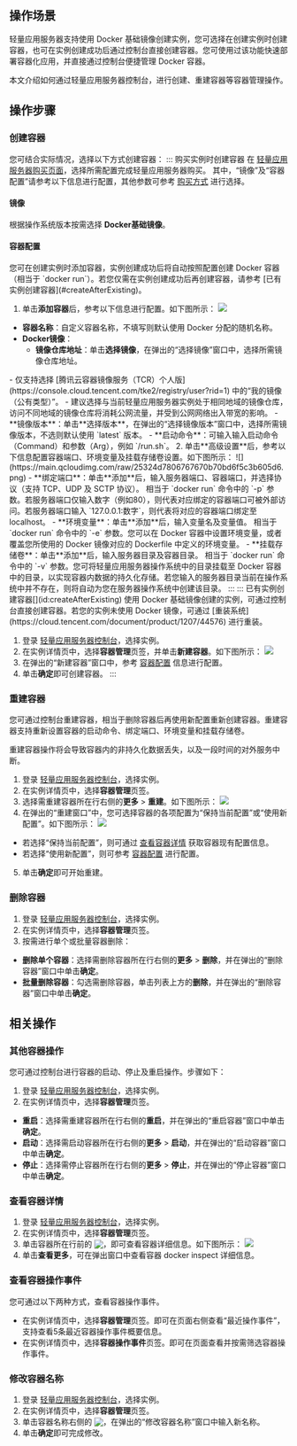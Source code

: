 ## 操作场景
轻量应用服务器支持使用 Docker 基础镜像创建实例，您可选择在创建实例时创建容器，也可在实例创建成功后通过控制台直接创建容器。您可使用过该功能快速部署容器化应用，并直接通过控制台便捷管理 Docker 容器。

本文介绍如何通过轻量应用服务器控制台，进行创建、重建容器等容器管理操作。
 



## 操作步骤

### 创建容器
您可结合实际情况，选择以下方式创建容器：
<dx-tabs>
::: 购买实例时创建容器[](id:createBeforeExisting)
在 [轻量应用服务器购买页面](https://buy.cloud.tencent.com/lighthouse?buy_from=lh-doc)，选择所需配置完成轻量应用服务器购买。
其中，“镜像”及“容器配置”请参考以下信息进行配置，其他参数可参考 [购买方式](https://cloud.tencent.com/document/product/1207/44580) 进行选择。

#### 镜像
根据操作系统版本按需选择 **Docker基础镜像**。

#### 容器配置[](id:containerConfiguration)


<dx-alert infotype="explain" title="">
您可在创建实例时添加容器，实例创建成功后将自动按照配置创建 Docker 容器（相当于 `docker run`）。若您仅需在实例创建成功后再创建容器，请参考 [已有实例创建容器](#createAfterExisting)。
</dx-alert>


1. 单击**添加容器**后，参考以下信息进行配置。如下图所示：
![](https://main.qcloudimg.com/raw/3d0c21bef9a032c9afb0be19c59cd2b9.png)
 - **容器名称**：自定义容器名称，不填写则默认使用 Docker 分配的随机名称。
 - **Docker镜像**：
    - **镜像仓库地址**：单击**选择镜像**，在弹出的“选择镜像”窗口中，选择所需镜像仓库地址。
<dx-alert infotype="notice" title="">
- 仅支持选择 [腾讯云容器镜像服务（TCR）个人版](https://console.cloud.tencent.com/tke2/registry/user?rid=1) 中的“我的镜像（公有类型）”。
- 建议选择与当前轻量应用服务器实例处于相同地域的镜像仓库，访问不同地域的镜像仓库将消耗公网流量，并受到公网网络出入带宽的影响。
</dx-alert>
      - **镜像版本**：单击**选择版本**，在弹出的“选择镜像版本”窗口中，选择所需镜像版本，不选则默认使用 `latest` 版本。
 - **启动命令**：可输入输入启动命令（Command）和参数（Arg），例如 `/run.sh`。
2. 单击**高级设置**后，参考以下信息配置容器端口、环境变量及挂载存储卷设置。如下图所示：
![](https://main.qcloudimg.com/raw/25324d7806767670b70bd6f5c3b605d6.png)
 - **绑定端口**：单击**添加**后，输入服务器端口、容器端口，并选择协议（支持 TCP、UDP 及 SCTP 协议）。
    相当于 `docker run` 命令中的 `-p` 参数。若服务器端口仅输入数字（例如80），则代表对应绑定的容器端口可被外部访问。若服务器端口输入 `127.0.0.1:数字`，则代表将对应的容器端口绑定至 localhost。
 - **环境变量**：单击**添加**后，输入变量名及变量值。
    相当于 `docker run` 命令中的 `-e` 参数。您可以在 Docker 容器中设置环境变量，或者覆盖您所使用的 Docker 镜像对应的 Dockerfile 中定义的环境变量。
 - **挂载存储卷**：单击**添加**后，输入服务器目录及容器目录。
   相当于 `docker run` 命令中的 `-v` 参数。您可将轻量应用服务器操作系统中的目录挂载至 Docker 容器中的目录，以实现容器内数据的持久化存储。若您输入的服务器目录当前在操作系统中并不存在，则将自动为您在服务器操作系统中创建该目录。
:::
::: 已有实例创建容器[](id:createAfterExisting)


<dx-alert infotype="explain" title="">
使用 Docker 基础镜像创建的实例，可通过控制台直接创建容器。若您的实例未使用 Docker 镜像，可通过 [重装系统](https://cloud.tencent.com/document/product/1207/44576) 进行重装。
</dx-alert>


1. 登录 [轻量应用服务器控制台](https://console.cloud.tencent.com/lighthouse)，选择实例。
2. 在实例详情页中，选择**容器管理**页签，并单击**新建容器**。如下图所示：
![](https://main.qcloudimg.com/raw/4f26a9d6aad1ad928a880ac9d6c8c2a9.png)
3. 在弹出的“新建容器”窗口中，参考 [容器配置](#containerConfiguration) 信息进行配置。
4. 单击**确定**即可创建容器。
:::
</dx-tabs>


### 重建容器
您可通过控制台重建容器，相当于删除容器后再使用新配置重新创建容器。重建容器支持重新设置容器的启动命令、绑定端口、环境变量和挂载存储卷。


<dx-alert infotype="explain" title="">
重建容器操作将会导致容器内的非持久化数据丢失，以及一段时间的对外服务中断。
</dx-alert>


1. 登录 [轻量应用服务器控制台](https://console.cloud.tencent.com/lighthouse)，选择实例。
2. 在实例详情页中，选择**容器管理**页签。
3. 选择需重建容器所在行右侧的**更多** > **重建**。如下图所示：
![](https://main.qcloudimg.com/raw/2f5a7bce860497e53d7ce3c3759123d0.png)
4. 在弹出的“重建窗口”中，您可选择容器的各项配置为“保持当前配置”或“使用新配置”。如下图所示：
![](https://main.qcloudimg.com/raw/952dac3be57129b147b5a411231080f6.png)
 - 若选择“保持当前配置”，则可通过 [查看容器详情](#containerDetails) 获取容器现有配置信息。
 - 若选择“使用新配置”，则可参考 [容器配置](#containerConfiguration) 进行配置。
5. 单击**确定**即可开始重建。


### 删除容器
1. 登录 [轻量应用服务器控制台](https://console.cloud.tencent.com/lighthouse)，选择实例。
2. 在实例详情页中，选择**容器管理**页签。
3. 按需进行单个或批量容器删除：
 - **删除单个容器**：选择需删除容器所在行右侧的**更多** > **删除**，并在弹出的“删除容器”窗口中单击**确定**。
 - **批量删除容器**：勾选需删除容器，单击列表上方的**删除**，并在弹出的“删除容器”窗口中单击**确定**。


## 相关操作

### 其他容器操作
您可通过控制台进行容器的启动、停止及重启操作。步骤如下：
1. 登录 [轻量应用服务器控制台](https://console.cloud.tencent.com/lighthouse)，选择实例。
2. 在实例详情页中，选择**容器管理**页签。
 - **重启**：选择需重建容器所在行右侧的**重启**，并在弹出的“重启容器”窗口中单击**确定**。
 - **启动**：选择需启动容器所在行右侧的**更多** > **启动**，并在弹出的“启动容器”窗口中单击**确定**。
 - **停止**：选择需停止容器所在行右侧的**更多** > **停止**，并在弹出的“停止容器”窗口中单击**确定**。

### 查看容器详情[](id:containerDetails)
1. 登录 [轻量应用服务器控制台](https://console.cloud.tencent.com/lighthouse)，选择实例。
2. 在实例详情页中，选择**容器管理**页签。
3. 单击容器所在行前的 <img src="https://main.qcloudimg.com/raw/7d67a3ff2ace65d914dd98855d3794b2.png" style="margin:-3px 0px">，即可查看容器详细信息。如下图所示：
![](https://main.qcloudimg.com/raw/65b8929be9ace8204cb48e7cfc472061.png)
4. 单击**查看更多**，可在弹出窗口中查看容器 docker inspect 详细信息。

### 查看容器操作事件
您可通过以下两种方式，查看容器操作事件。
- 在实例详情页中，选择**容器管理**页签。即可在页面右侧查看“最近操作事件”，支持查看5条最近容器操作事件概要信息。
- 在实例详情页中，选择**容器操作事件**页签。即可在页面查看并按需筛选容器操作事件。


### 修改容器名称
1. 登录 [轻量应用服务器控制台](https://console.cloud.tencent.com/lighthouse)，选择实例。
2. 在实例详情页中，选择**容器管理**页签。
3. 单击容器名称右侧的 <img src="https://main.qcloudimg.com/raw/65111c95fa9fdba487b81bda72e156a3.png" style="margin:-3px 0px">，在弹出的“修改容器名称”窗口中输入新名称。
4. 单击**确定**即可完成修改。

